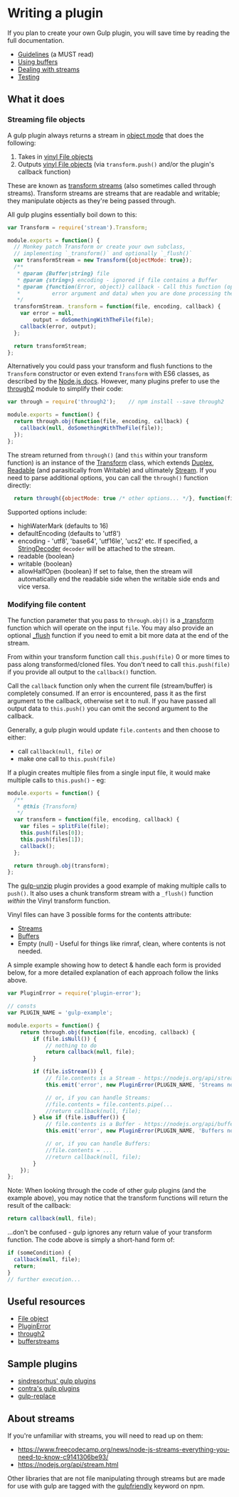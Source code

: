 # Writing a plugin

If you plan to create your own Gulp plugin, you will save time by reading the full documentation.

* [Guidelines](guidelines.md) (a MUST read)
* [Using buffers](using-buffers.md)
* [Dealing with streams](dealing-with-streams.md)
* [Testing](testing.md)

## What it does

### Streaming file objects

A gulp plugin always returns a stream in [object mode](https://nodejs.org/api/stream.html#stream_object_mode) that does the following:

1. Takes in [vinyl File objects](https://github.com/gulpjs/vinyl)
2. Outputs [vinyl File objects](https://github.com/gulpjs/vinyl) (via `transform.push()` and/or the plugin's callback function)

These are known as [transform streams](https://nodejs.org/api/stream.html#stream_class_stream_transform_1)
(also sometimes called through streams).
Transform streams are streams that are readable and writable; they manipulate objects as they're being passed through.

All gulp plugins essentially boil down to this:
```js
var Transform = require('stream').Transform;

module.exports = function() {
  // Monkey patch Transform or create your own subclass,
  // implementing `_transform()` and optionally `_flush()`
  var transformStream = new Transform({objectMode: true});
  /**
   * @param {Buffer|string} file
   * @param {string=} encoding - ignored if file contains a Buffer
   * @param {function(Error, object)} callback - Call this function (optionally with an
   *          error argument and data) when you are done processing the supplied chunk.
   */
  transformStream._transform = function(file, encoding, callback) {
    var error = null,
        output = doSomethingWithTheFile(file);
    callback(error, output);
  };

  return transformStream;
};
```

Alternatively you could pass your transform and flush functions to the `Transform` constructor or even extend `Transform` with ES6 classes, as described by the [Node.js docs](https://nodejs.org/docs/latest/api/stream.html#stream_implementing_a_transform_stream). However, many plugins prefer to use the [through2](https://github.com/rvagg/through2/) module to simplify their code:

```js
var through = require('through2');    // npm install --save through2

module.exports = function() {
  return through.obj(function(file, encoding, callback) {
    callback(null, doSomethingWithTheFile(file));
  });
};
```

The stream returned from `through()` (and `this` within your transform function) is an instance of the [Transform](https://github.com/iojs/readable-stream/blob/master/lib/_stream_transform.js)
class, which extends [Duplex](https://github.com/iojs/readable-stream/blob/master/lib/_stream_duplex.js),
[Readable](https://github.com/iojs/readable-stream/blob/master/lib/_stream_readable.js)
(and parasitically from Writable) and ultimately [Stream](https://nodejs.org/api/stream.html).
If you need to parse additional options, you can call the `through()` function directly:

```js
  return through({objectMode: true /* other options... */}, function(file, encoding, callback) { ...
```

Supported options include:

* highWaterMark (defaults to 16)
* defaultEncoding (defaults to 'utf8')
* encoding - 'utf8', 'base64', 'utf16le', 'ucs2' etc.
    If specified, a [StringDecoder](https://github.com/rvagg/string_decoder/blob/master/index.js) `decoder` will be attached to the stream.
* readable {boolean}
* writable {boolean}
* allowHalfOpen {boolean} If set to false, then the stream will automatically end the readable side when the writable side ends and vice versa.

### Modifying file content

The function parameter that you pass to `through.obj()` is a [_transform](https://nodejs.org/api/stream.html#stream_transform_transform_chunk_encoding_callback)
function which will operate on the input `file`.  You may also provide an optional [_flush](https://nodejs.org/api/stream.html#stream_transform_flush_callback)
function if you need to emit a bit more data at the end of the stream.

From within your transform function call `this.push(file)` 0 or more times to pass along transformed/cloned files.
You don't need to call `this.push(file)` if you provide all output to the `callback()` function.

Call the `callback` function only when the current file (stream/buffer) is completely consumed.
If an error is encountered, pass it as the first argument to the callback, otherwise set it to null.
If you have passed all output data to `this.push()` you can omit the second argument to the callback.

Generally, a gulp plugin would update `file.contents` and then choose to either:

 - call `callback(null, file)`
 _or_
 - make one call to `this.push(file)`

If a plugin creates multiple files from a single input file, it would make multiple calls to `this.push()` - eg:

```js
module.exports = function() {
  /**
   * @this {Transform}
   */
  var transform = function(file, encoding, callback) {
    var files = splitFile(file);
    this.push(files[0]);
    this.push(files[1]);
    callback();
  };

  return through.obj(transform);
};
```

The [gulp-unzip](https://github.com/suisho/gulp-unzip/blob/master/index.js) plugin provides a good example of making
multiple calls to `push()`.  It also uses a chunk transform stream with a `_flush()` function _within_ the Vinyl transform function.

Vinyl files can have 3 possible forms for the contents attribute:

- [Streams](dealing-with-streams.md)
- [Buffers](using-buffers.md)
- Empty (null) - Useful for things like rimraf, clean, where contents is not needed.

A simple example showing how to detect & handle each form is provided below, for a more detailed explanation of each
approach follow the links above.

```js
var PluginError = require('plugin-error');

// consts
var PLUGIN_NAME = 'gulp-example';

module.exports = function() {
    return through.obj(function(file, encoding, callback) {
        if (file.isNull()) {
            // nothing to do
            return callback(null, file);
        }

        if (file.isStream()) {
            // file.contents is a Stream - https://nodejs.org/api/stream.html
            this.emit('error', new PluginError(PLUGIN_NAME, 'Streams not supported!'));

            // or, if you can handle Streams:
            //file.contents = file.contents.pipe(...
            //return callback(null, file);
        } else if (file.isBuffer()) {
            // file.contents is a Buffer - https://nodejs.org/api/buffer.html
            this.emit('error', new PluginError(PLUGIN_NAME, 'Buffers not supported!'));

            // or, if you can handle Buffers:
            //file.contents = ...
            //return callback(null, file);
        }
    });
};
```

Note: When looking through the code of other gulp plugins (and the example above), you may notice that the transform functions will return the result of the callback:

```js
return callback(null, file);
```

...don't be confused - gulp ignores any return value of your transform function.  The code above is simply a short-hand form of:

```js
if (someCondition) {
  callback(null, file);
  return;
}
// further execution...
```


## Useful resources

* [File object](https://github.com/gulpjs/vinyl)
* [PluginError](https://github.com/gulpjs/plugin-error)
* [through2](https://www.npmjs.com/package/through2)
* [bufferstreams](https://www.npmjs.com/package/bufferstreams)


## Sample plugins

* [sindresorhus' gulp plugins](https://github.com/search?q=%40sindresorhus+gulp-)
* [contra's gulp plugins](https://github.com/search?q=%40contra+gulp-)
* [gulp-replace](https://github.com/lazd/gulp-replace)


## About streams

If you're unfamiliar with streams, you will need to read up on them:

* https://www.freecodecamp.org/news/node-js-streams-everything-you-need-to-know-c9141306be93/
* https://nodejs.org/api/stream.html

Other libraries that are not file manipulating through streams but are made for use with gulp are tagged with the [gulpfriendly](https://npmjs.org/browse/keyword/gulpfriendly) keyword on npm.
